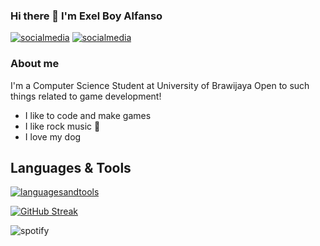 ### Hi there 👋 I'm Exel Boy Alfanso

[![socialmedia](https://skillicons.dev/icons?i=instagram)][1]
[![socialmedia](https://skillicons.dev/icons?i=linkedin)][2]

### About me
I'm a Computer Science Student at University of Brawijaya
Open to such things related to game development!
* I like to code and make games 
* I like rock music 🎸
* I love my dog

## Languages & Tools
[![languagesandtools](https://skillicons.dev/icons?i=unity,cs&perline=3)](https://skillicons.dev)


[![GitHub Streak](https://github-readme-streak-stats.herokuapp.com/?user=ExelCoeg)](https://git.io/streak-stats)



![spotify](https://spotify-recently-played-readme.vercel.app/api?user=31nb6dmkpky5yhcoyxtn4taypabm)






[1]: https://www.instagram.com/exel.alfanso
[2]: https://www.linkedin.com/in/exel-boy-alfanso-a78bb2221/
